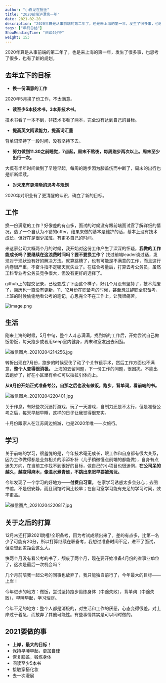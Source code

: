 ```yaml
---
author: "小白龙在掘金"
title: "2020前端沪漂第一年"
date: 2021-02-20
description: "2020年算是从事前端的第二年了，也是来上海的第一年，发生了很多事，也思考了很多，也有了新的规划。2020年5月换了份工作，不太满意。读至少5本技术书，3本非技术书。技术书看了一本不到，非技术书看了两本，完全没有达到自己的目标。背单词坚持了一段时间，没有坚持下去。努力…"
tags: ["年终总结"]
ShowReadingTime: "阅读4分钟"
weight: 153
---
```

2020年算是从事前端的第二年了，也是来上海的第一年，发生了很多事，也思考了很多，也有了新的规划。

去年立下的目标
-------

*   **换一份满意的工作**

2020年5月换了份工作，不太满意。

*   **读至少5本技术书，3本非技术书。**

技术书看了一本不到，非技术书看了两本，完全没有达到自己的目标。

*   **提高英文阅读能力，提高词汇量**

背单词坚持了一段时间，没有坚持下去。

*   **努力做到11.30之前睡觉，7点起，周末不熬夜，每周跑步两次以上。周末至少出行一次。**

大概有半年时间做到了早睡早起，每周的跑步因为膝盖伤而中断了，周末的出行也是断断续续。

*   **对未来有更清晰的思考与规划**

2020年对职业有了更清醒的认识，确立了新的目标。

工作
--

换一份满意的工作？好像差的有点多，面试的时候没有跟前端面试官了解详细的情况，选了一个自认为不错的offer，结果来做的基本是维护的活，基本上没有技术成长，但好在是很少加班，有更多自己的时间。

来这家公司大概两个月的时候，我开始对这份工作产生了深深的怀疑，**我做的工作能成长吗？要继续在这浪费时间吗？要不要换工作？** 找过前端leader谈过话，发现对于现状没有好的解决方法。就算跳槽了，也有可能是不满意的工作，而且这行内卷很严重，不奋斗指不定哪天就失业了。在综合考量后，打算去考公务员，虽然工科专业考公务员竞争很大，但没有更好的选择了。

github上的提交记录，已经变成了下面这个样子，好几个月没有坚持了，技术荒废了，简历也一直没有更新，11、12月份在职备考的时候，甚至想过辞职全职备考，上班的时候偷偷地看公考的笔记，心思完全不在工作上，让我很痛苦。

![image.png](https://p3-juejin.byteimg.com/tos-cn-i-k3u1fbpfcp/f1d05b61b2334eb2b51697d7d6fc3a3d~tplv-k3u1fbpfcp-zoom-in-crop-mark:1512:0:0:0.awebp)

生活
--

刚来上海的时候，5月中旬，整个人斗志满满，找到新的工作后，开始尝试自己做饭带饭，每天跑步或者用keep室内健身，周末和室友出去闲逛。

![微信图片_20210204214256.jpg](https://p3-juejin.byteimg.com/tos-cn-i-k3u1fbpfcp/fdfb262234cc4f9686438bef56b6735d~tplv-k3u1fbpfcp-zoom-in-crop-mark:1512:0:0:0.awebp)

转折出现在7月份，跑步的时候受伤了动了个关节镜手术，然后工作方面也不满意，**整个人变得很消极。** 上海的去留问题，下一份工作的问题，很困扰。不能出去跑步了，好在小区里有单杠可以拉拉引体向上。

**从9月份开始正式准备考公，自那之后也没有做饭，跑步，背单词，看前端的书。**

![微信图片_20210204220401.jpg](https://p3-juejin.byteimg.com/tos-cn-i-k3u1fbpfcp/f5fd6cf32a9343a1934b0a99ecf6137c~tplv-k3u1fbpfcp-zoom-in-crop-mark:1512:0:0:0.awebp)

关于作息，有好些次沉迷打游戏，玩了一天游戏，自制力还是不太行，但是准备公考之后，每天早起早睡，这样的日子让我觉得很充实。

十月份跟家人在江苏周边旅游，也是2020年唯一一次旅行。

学习
--

关于前端的学习，很羞愧的是，今年技术毫无成长，跟工作和自身都有很大关系，因为工作做得都是业务相关的添添补补（几乎稍微懂点前端的都能做），自身有点迷失方向，在当前工作找不到很好的目标，做自己的小项目也很迷惘，**在公司呆的越久，越变得麻木，像温水煮青蛙，不跳出来迟早要被淘汰。**

今年发现了一个学习的好地方——**付费自习室。** 在家学习诱惑太多会分心；去图书馆，不是很安静，而且闭馆时间比较早；在自习室学习能有充足的学习时间，效率更高。

![微信图片_20210204220817.jpg](https://p3-juejin.byteimg.com/tos-cn-i-k3u1fbpfcp/451445d3e39c4e2d9fb86e733500b7df~tplv-k3u1fbpfcp-zoom-in-crop-mark:1512:0:0:0.awebp)

关于之后的打算
-------

12月末还打算2021跳槽/全职备考，因为考试成绩出来了，差的有点多，比第一名少了可能有20分，所以打算继续在职备考，我想过准备时间不足，进不了面试，但没想到差距会这么大。

快两个月没有看公考的书了，颓废了两个月，现在要开始准备4月份的省事业单位了，这次是最后一次机会吗？

几个月前陪我一起公考的同事也放弃了，我只能独自前行了，今年最大的目标——上岸！

今年进步的地方：做饭，尝试坚持跑步锻炼身体（中途失败），背单词（中途失败），早睡早起，学习理财。

今年不足的地方：整个人都是消极的，对生活和工作的厌恶，心态变得很差。对上岸过于着急，而放弃了其他可能性。有些事情其实是可以同时做的。

2021要做的事
--------

*   **上岸，最大的目标！**
*   保持早睡早起，更加自律
*   恢复膝盖，锻炼身体
*   阅读至少5本书
*   接触穿搭化妆
*   去一次漫展